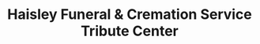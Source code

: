 ---
title: "Haisley Funeral & Cremation Service Tribute Center"
url: /port-st-lucie/haisley-funeral-and-cremation-service-tribute-center/
shop: funeral directors
---